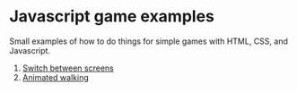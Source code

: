 # Javascript game examples

Small examples of how to do things for simple games with HTML, CSS, and Javascript.

1. [Switch between screens](switch-between-screens)
2. [Animated walking](animated-walking)
